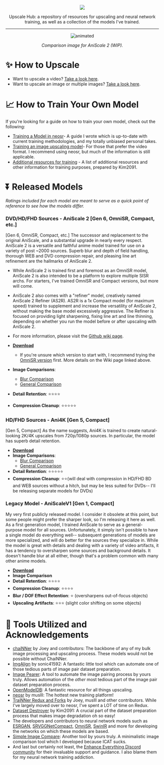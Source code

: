 <p align="center">
  <img src="https://github.com/Sirosky/Upscale-Hub/assets/2752448/a36d9d0a-e975-48ef-8281-003ad4a84c7f"/>
</p>
<p align="center">
Upscale Hub: a repository of resources for upscaling and neural network training, as well as a collection of the models I've trained.
</p>

******

<p align="center">
  <img src="https://github-production-user-asset-6210df.s3.amazonaws.com/2752448/271466226-08daf2a6-5325-42ee-a29b-dcfcd665d735.gif" alt="animated" />
</p>
<p align="center">
  <i>Comparison image for AniScale 2 (WIP).</i>
</p>

# ✨ How to Upscale

- Want to upscale a video? [Take a look here](https://github.com/Sirosky/Upscale-Hub/wiki/%F0%9F%93%BA-How-to-Upscale-a-Video).
- Want to upscale an image or multiple images? [Take a look here](https://github.com/Sirosky/Upscale-Hub/wiki/%F0%9F%93%B7-How-to-Upscale-an-Image-or-Multiple-Images).

# 📈 How to Train Your Own Model

If you're looking for a guide on how to train your own model, check out the following:

- [Training a Model in neosr](https://github.com/Sirosky/Upscale-Hub/wiki/%F0%9F%93%88-Training-a-Model-in-NeoSR)- A guide I wrote which is up-to-date with current training methodologies, and my totally unbiased personal takes.
- [Training an image upscaling model](https://www.youtube.com/watch?v=iH7-eYlf7eg)- For those that prefer the video format. I recommend using neosr, but much of the information is still applicable.
- [Additional resources for training](https://github.com/Kim2091/training-info) - A list of additional resources and other information for training purposes, prepared by Kim2091.

# ⏬ Released Models
*Ratings included for each model are meant to serve as a quick point of reference to see how the models differ.*

### **DVD/HD/FHD Sources - AniScale 2 \[Gen 6, OmniSR, Compact, etc.\]**

\[Gen 6, OmniSR, Compact, etc.\] The successor and replacement to the original AniScale, and a substantial upgrade in nearly every respect. AniScale 2 is a versatile and faithful anime model trained for use on a variety of post ~2000 sources. Superb blur and depth of field handling, thorough WEB and DVD compression repair, and pleasing line art refinement are the hallmarks of AniScale 2.

- While AniScale 2 is trained first and foremost as an OmniSR model, AniScale 2 is also intended to be a platform to explore multiple SISR archs. For starters, I've trained OmniSR and Compact versions, but more will come.
- AniScale 2 also comes with a "refiner" model, creatively named AniScale 2 Refiner (AS2R). AS2R is a 1x Compact model (for maximum speed) trained to supplement and increase the versatility of AniScale 2, without making the base model excessively aggressive. The Refiner is focused on providing light sharpening, fixing line art and line thinning, depending on whether you run the model before or after upscaling with AniScale 2. 
- For more information, please visit the [Github wiki page](https://github.com/Sirosky/Upscale-Hub/wiki/%F0%9F%8C%9F-AniScale-2-&--AniScale-2-Refiner).

- **[Download](https://github.com/Sirosky/Upscale-Hub/releases/tag/AniScale2)**
    - If you're unsure which version to start with, I recommend trying the [OmniSR version](https://github.com/Sirosky/Upscale-Hub/releases/download/AniScale2/2x_AniScale2_Omni_i16_40K.pth) first. More details on the Wiki page linked above.
- **Image Comparisons**:
    - [Blur Comparison](https://imgsli.com/MjEyMjQ1/5/4)
    - [General Comparison](https://imgsli.com/MjEyMjQw/0/1)
- **Detail Retention**: ⭐⭐⭐⭐
- **Compression Cleanup**: ⭐⭐⭐⭐⭐
  
### **HD/FHD Sources - Ani4K \[Gen 5, Compact\]**

\[Gen 5, Compact\] As the name suggests, Ani4K is trained to create natural-looking 2K/4K upscales from 720p/1080p sources. In particular, the model has superb detail retention.

- **[Download](https://github.com/Sirosky/Upscale-Hub/releases/tag/Ani4K)**
- **Image Comparisons**:
    - [Blur Comparison](https://imgsli.com/MTg2NTg5/4/5)
    - [General Comparison](https://imgsli.com/MTg2ODI2)
- **Detail Retention**: ⭐⭐⭐⭐⭐
- **Compression Cleanup**: ⭐⭐(will deal with compression in HD/FHD BD and WEB sources without a hitch, but may be less suited for DVDs-- I'll be releasing separate models for DVDs)

### **Legacy Model - AniScaleV1 \[Gen 1, Compact\]**

My very first publicly released model. I consider it obsolete at this point, but some people might prefer the sharper look, so I'm releasing it here as well. As a first generation model, I trained AniScale to serve as a general-purpose model for all sources. Unfortunately, it simply isn't possible to have a single model do everything well-- subsequent generations of models are more specialized, and will do better for the sources they specialize in. While the model is great with details and dealing with a variety of video artifacts, it has a tendency to oversharpen some sources and background details. It doesn't handle blur at all either, though that's a problem common with many other anime models.

- **[Download](https://github.com/Sirosky/Upscale-Hub/blob/main/2x_AniScaleV1_55000.pth)**
- **Image Comparison**
- **Detail Retention**: ⭐⭐⭐⭐
- **Compression Cleanup**: ⭐⭐⭐⭐
- **Blur / DOF Effect Retention**: ⭐ (oversharpens out-of-focus objects)
- **Upscaling Artifacts**: ⭐⭐⭐ (slight color shifting on some objects)

# 🤝 Tools Utilized and Acknowledgements

- [chaiNNer](https://chainner.app/) by Joey and contributors: The backbone of any of my bulk image processing and upscaling process. These models would not be possible without ChaiNNer.
- [ImgAlign](https://github.com/sonic41592/ImgAlign) by sonic41592: A fantastic little tool which can automate one of those tedious parts of image pair dataset preparation.
- [Image Pearer](https://github.com/Sirosky/Image-Pearer): A tool to automate the image pairing process by yours truly. Allows automation of the _other_ most tedious part of the image pair dataset preparation process.
- [OpenModelDB](https://openmodeldb.info/): A fantastic resource for all things upscaling.
- [neosr](https://github.com/muslll/neosr) by muslll: The hottest new training platform!
- [TraiNNer Redux and Forks](https://github.com/joeyballentine/traiNNer-redux) by Joey, muslll and other contributors. While I've largely moved over to neosr, I've spent a LOT of time on Redux.
- [Dataset Destroyer](https://github.com/Kim2091/helpful-scripts/tree/main/Dataset%20Destroyer) by Kim2091: A crucial part of the dataset preparation process that makes image degradation oh so easy!
- The developers and contributors to neural network models such as [ESRGAN]([url](https://github.com/xinntao/ESRGAN)), [SRVGGNetCompact]([url](https://github.com/xinntao/Real-ESRGAN)), [OmniSR](https://github.com/Francis0625/Omni-SR), [SwinIR]([url](https://github.com/JingyunLiang/SwinIR)) and more for developing the networks on which these models are based.
- [Simple Image Compare](https://github.com/Sirosky/Simple-Image-Compare): Another tool by yours truly. A minimalistic image comparison tool which I developed because ICAT sucks.
- And last but certainly not least, the [Enhance Everything Discord community](https://discord.gg/cpAUpDK) for their invaluable support and guidance. I also blame them for my neural network training addiction.


